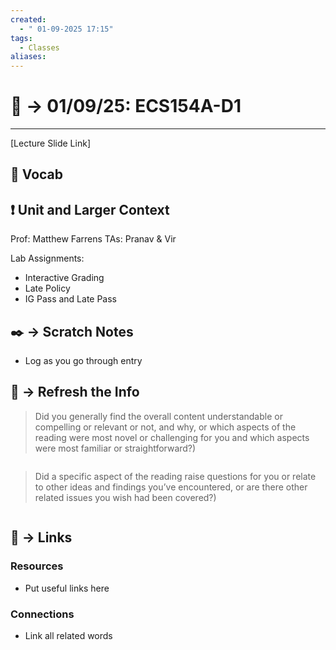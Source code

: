 ```yaml
---
created:
  - " 01-09-2025 17:15"
tags:
  - Classes
aliases:
---
```


# 📗 ->  01/09/25: ECS154A-D1
---
[Lecture Slide Link]

## 🎤 Vocab



## ❗ Unit and Larger Context
Prof: Matthew Farrens
TAs: Pranav & Vir

Lab Assignments:
- Interactive Grading
- Late Policy
- IG Pass and Late Pass



## ✒️ -> Scratch Notes
- Log as you go through entry




## 🧪 -> Refresh the Info
> Did you generally find the overall content understandable or compelling or relevant or not, and why, or which aspects of the reading were most novel or challenging for you and which aspects were most familiar or straightforward?)  
```

```

> Did a specific aspect of the reading raise questions for you or relate to other ideas and findings you’ve encountered, or are there other related issues you wish had been covered?)
```

```




## 🔗 -> Links
### Resources
- Put useful links here


### Connections
- Link all related words
